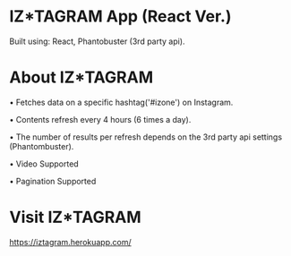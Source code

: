 # IZ\*TAGRAM App (React Ver.)

Built using: React, Phantobuster (3rd party api).

# About IZ\*TAGRAM

• Fetches data on a specific hashtag('#izone') on Instagram.

• Contents refresh every 4 hours (6 times a day).

• The number of results per refresh depends on the 3rd party api settings (Phantombuster).

• Video Supported

• Pagination Supported

# Visit IZ\*TAGRAM

https://iztagram.herokuapp.com/
